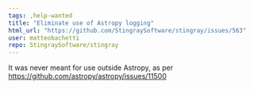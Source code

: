 ```yaml
---
tags: ,help-wanted
title: "Eliminate use of Astropy logging"
html_url: "https://github.com/StingraySoftware/stingray/issues/563"
user: matteobachetti
repo: StingraySoftware/stingray
---
```


It was never meant for use outside Astropy, as per
https://github.com/astropy/astropy/issues/11500